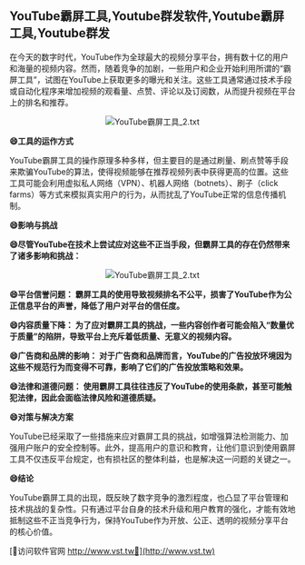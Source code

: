 ## **YouTube霸屏工具,Youtube群发软件,Youtube霸屏工具,Youtube群发**

在今天的数字时代，YouTube作为全球最大的视频分享平台，拥有数十亿的用户和海量的视频内容。然而，随着竞争的加剧，一些用户和企业开始利用所谓的“霸屏工具”，试图在YouTube上获取更多的曝光和关注。这些工具通常通过技术手段或自动化程序来增加视频的观看量、点赞、评论以及订阅数，从而提升视频在平台上的排名和推荐。

 <center><img src="https://vst.tw/MP4/tuiguang/png/5.png" alt="YouTube霸屏工具_2.txt"></center>

**😄工具的运作方式**

YouTube霸屏工具的操作原理多种多样，但主要目的是通过刷量、刷点赞等手段来欺骗YouTube的算法，使得视频能够在推荐视频列表中获得更高的位置。这些工具可能会利用虚拟私人网络（VPN）、机器人网络（botnets）、刷子（click farms）等方式来模拟真实用户的行为，从而扰乱了YouTube正常的信息传播机制。

**😄影响与挑战**

**😄尽管YouTube在技术上尝试应对这些不正当手段，但霸屏工具的存在仍然带来了诸多影响和挑战：**

 <center><img src="https://vst.tw/MP4/tuiguang/png/3.png" alt="YouTube霸屏工具_2.txt"></center>

**😄平台信誉问题： 霸屏工具的使用导致视频排名不公平，损害了YouTube作为公正信息平台的声誉，降低了用户对平台的信任度。**

**😄内容质量下降： 为了应对霸屏工具的挑战，一些内容创作者可能会陷入“数量优于质量”的陷阱，导致平台上充斥着低质量、无意义的视频内容。**

**😄广告商和品牌的影响： 对于广告商和品牌而言，YouTube的广告投放环境因为这些不规范行为而变得不可靠，影响了它们的广告投放策略和效果。**

**😄法律和道德问题： 使用霸屏工具往往违反了YouTube的使用条款，甚至可能触犯法律，因此会面临法律风险和道德质疑。**

**😄对策与解决方案**

YouTube已经采取了一些措施来应对霸屏工具的挑战，如增强算法检测能力、加强用户账户的安全控制等。此外，提高用户的意识和教育，让他们意识到使用霸屏工具不仅违反平台规定，也有损社区的整体利益，也是解决这一问题的关键之一。

**😄结论**

YouTube霸屏工具的出现，既反映了数字竞争的激烈程度，也凸显了平台管理和技术挑战的复杂性。只有通过平台自身的技术升级和用户教育的强化，才能有效地抵制这些不正当竞争行为，保持YouTube作为开放、公正、透明的视频分享平台的核心价值。


[👻访问软件官网 http://www.vst.tw👻](http://www.vst.tw)
